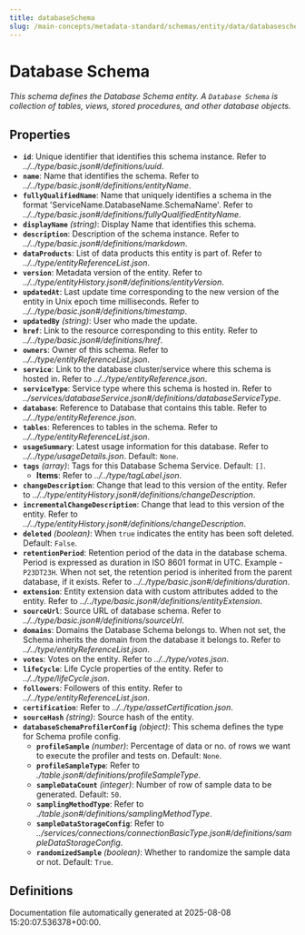```yaml
---
title: databaseSchema
slug: /main-concepts/metadata-standard/schemas/entity/data/databaseschema
---
```


# Database Schema

*This schema defines the Database Schema entity. A `Database Schema` is collection of tables, views, stored procedures, and other database objects.*

## Properties

- **`id`**: Unique identifier that identifies this schema instance. Refer to *../../type/basic.json#/definitions/uuid*.
- **`name`**: Name that identifies the schema. Refer to *../../type/basic.json#/definitions/entityName*.
- **`fullyQualifiedName`**: Name that uniquely identifies a schema in the format 'ServiceName.DatabaseName.SchemaName'. Refer to *../../type/basic.json#/definitions/fullyQualifiedEntityName*.
- **`displayName`** *(string)*: Display Name that identifies this schema.
- **`description`**: Description of the schema instance. Refer to *../../type/basic.json#/definitions/markdown*.
- **`dataProducts`**: List of data products this entity is part of. Refer to *../../type/entityReferenceList.json*.
- **`version`**: Metadata version of the entity. Refer to *../../type/entityHistory.json#/definitions/entityVersion*.
- **`updatedAt`**: Last update time corresponding to the new version of the entity in Unix epoch time milliseconds. Refer to *../../type/basic.json#/definitions/timestamp*.
- **`updatedBy`** *(string)*: User who made the update.
- **`href`**: Link to the resource corresponding to this entity. Refer to *../../type/basic.json#/definitions/href*.
- **`owners`**: Owner of this schema. Refer to *../../type/entityReferenceList.json*.
- **`service`**: Link to the database cluster/service where this schema is hosted in. Refer to *../../type/entityReference.json*.
- **`serviceType`**: Service type where this schema is hosted in. Refer to *../services/databaseService.json#/definitions/databaseServiceType*.
- **`database`**: Reference to Database that contains this table. Refer to *../../type/entityReference.json*.
- **`tables`**: References to tables in the schema. Refer to *../../type/entityReferenceList.json*.
- **`usageSummary`**: Latest usage information for this database. Refer to *../../type/usageDetails.json*. Default: `None`.
- **`tags`** *(array)*: Tags for this Database Schema Service. Default: `[]`.
  - **Items**: Refer to *../../type/tagLabel.json*.
- **`changeDescription`**: Change that lead to this version of the entity. Refer to *../../type/entityHistory.json#/definitions/changeDescription*.
- **`incrementalChangeDescription`**: Change that lead to this version of the entity. Refer to *../../type/entityHistory.json#/definitions/changeDescription*.
- **`deleted`** *(boolean)*: When `true` indicates the entity has been soft deleted. Default: `False`.
- **`retentionPeriod`**: Retention period of the data in the database schema. Period is expressed as duration in ISO 8601 format in UTC. Example - `P23DT23H`. When not set, the retention period is inherited from the parent database, if it exists. Refer to *../../type/basic.json#/definitions/duration*.
- **`extension`**: Entity extension data with custom attributes added to the entity. Refer to *../../type/basic.json#/definitions/entityExtension*.
- **`sourceUrl`**: Source URL of database schema. Refer to *../../type/basic.json#/definitions/sourceUrl*.
- **`domains`**: Domains the Database Schema belongs to. When not set, the Schema inherits the domain from the database it belongs to. Refer to *../../type/entityReferenceList.json*.
- **`votes`**: Votes on the entity. Refer to *../../type/votes.json*.
- **`lifeCycle`**: Life Cycle properties of the entity. Refer to *../../type/lifeCycle.json*.
- **`followers`**: Followers of this entity. Refer to *../../type/entityReferenceList.json*.
- **`certification`**: Refer to *../../type/assetCertification.json*.
- **`sourceHash`** *(string)*: Source hash of the entity.
- **`databaseSchemaProfilerConfig`** *(object)*: This schema defines the type for Schema profile config.
  - **`profileSample`** *(number)*: Percentage of data or no. of rows we want to execute the profiler and tests on. Default: `None`.
  - **`profileSampleType`**: Refer to *./table.json#/definitions/profileSampleType*.
  - **`sampleDataCount`** *(integer)*: Number of row of sample data to be generated. Default: `50`.
  - **`samplingMethodType`**: Refer to *./table.json#/definitions/samplingMethodType*.
  - **`sampleDataStorageConfig`**: Refer to *../services/connections/connectionBasicType.json#/definitions/sampleDataStorageConfig*.
  - **`randomizedSample`** *(boolean)*: Whether to randomize the sample data or not. Default: `True`.
## Definitions



Documentation file automatically generated at 2025-08-08 15:20:07.536378+00:00.
